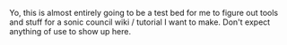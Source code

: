 Yo, this is almost entirely going to be a test bed for me to figure out tools and stuff for a sonic council wiki / tutorial I want to make. Don't expect anything of use to show up here.
